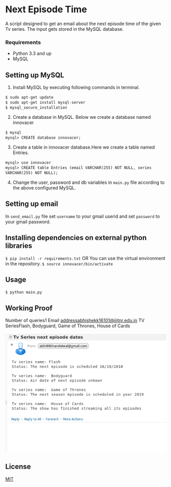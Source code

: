# Next Episode Time

A script designed to get an email about the next episode time of the given Tv series. The input gets stored in the MySQL database.

### Requirements
* Python 3.3 and up
* MySQL

## Setting up MySQL
1. Install MySQL by executing following commands in terminal.

```
$ sudo apt-get update
$ sudo apt-get install mysql-server
$ mysql_secure_installation
```

2. Create a database in MySQL. Below we create a database named innovacer
```
$ mysql
mysql> CREATE database innovacer;
```

3. Create a table in innovacer database.Here we create a table named Entries.
```
mysql> use innovacer 
mysql> CREATE table Entries (email VARCHAR(255) NOT NULL, series VARCHAR(255) NOT NULL);
```
4. Change the user, password and db variables in `main.py` file according to the above configured MySQL.

## Setting up email
In `send_email.py` file set `username` to your gmail userid and set `password` to your gmail password.

## Installing dependencies on external python libraries
`$ pip install -r requirements.txt`
OR
You can use the virtual environment in the repository.
`$ source innovacer/bin/activate`

## Usage
`$ python main.py`

## Working Proof

Number of queries1
Email addressabhishekk16101@iiitnr.edu.in
TV SeriesFlash, Bodyguard, Game of Thrones, House of Cards  

![Working Proof](WorkingProof.png)



## License
[MIT](https://choosealicense.com/licenses/mit/)
